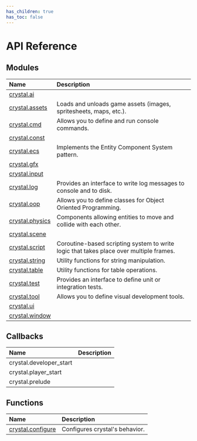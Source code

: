 ```yaml
---
has_children: true
has_toc: false
---
```


# API Reference

## Modules

| Name                       | Description                                                                            |
| :------------------------- | :------------------------------------------------------------------------------------- |
| [crystal.ai](ai)           |                                                                                        |
| [crystal.assets](assets)   | Loads and unloads game assets (images, spritesheets, maps, etc.).                      |
| [crystal.cmd](cmd)         | Allows you to define and run console commands.                                         |
| [crystal.const](const)     |                                                                                        |
| [crystal.ecs](ecs)         | Implements the Entity Component System pattern.                                        |
| [crystal.gfx](gfx)         |                                                                                        |
| [crystal.input](input)     |                                                                                        |
| [crystal.log](log)         | Provides an interface to write log messages to console and to disk.                    |
| [crystal.oop](oop)         | Allows you to define classes for Object Oriented Programming.                          |
| [crystal.physics](physics) | Components allowing entities to move and collide with each other.                      |
| [crystal.scene](scene)     |                                                                                        |
| [crystal.script](script)   | Coroutine-based scripting system to write logic that takes place over multiple frames. |
| [crystal.string](string)   | Utility functions for string manipulation.                                             |
| [crystal.table](table)     | Utility functions for table operations.                                                |
| [crystal.test](test)       | Provides an interface to define unit or integration tests.                             |
| [crystal.tool](tool)       | Allows you to define visual development tools.                                         |
| [crystal.ui](ui)           |                                                                                        |
| [crystal.window](window)   |                                                                                        |

## Callbacks

| Name                    | Description |
| :---------------------- | :---------- |
| crystal.developer_start |             |
| crystal.player_start    |             |
| crystal.prelude         |             |

## Functions

| Name                           | Description                    |
| :----------------------------- | :----------------------------- |
| [crystal.configure](configure) | Configures crystal's behavior. |

